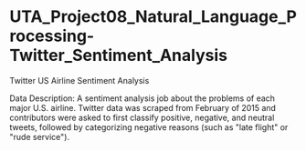 # UTA_Project08_Natural_Language_Processing-Twitter_Sentiment_Analysis
Twitter US Airline Sentiment Analysis

Data Description:
A sentiment analysis job about the problems of each major U.S. airline.
Twitter data was scraped from February of 2015 and contributors were asked to first classify positive, negative, and neutral tweets,
followed by categorizing negative reasons (such as "late flight" or "rude service").
